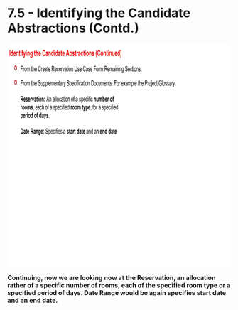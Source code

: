 # 7.5 - Identifying the Candidate Abstractions (Contd.)

<img src="/images/07_05_01.jpg" width="800" height="500">

**Continuing, now we are looking now at the Reservation, an allocation rather of a specific number of rooms, each of the specified room type or a specified period of days. Date Range would be again specifies start date and an end date.**